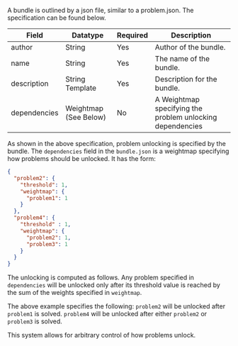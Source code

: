 A bundle is outlined by a json file, similar to a problem.json. The specification can be found below.

| Field | Datatype | Required | Description |
|-------|----------|----------|-------------|
| author | String | Yes | Author of the bundle. |
| name | String | Yes | The name of the bundle. |
| description | String Template | Yes | Description for the bundle. |
| dependencies | Weightmap (See Below) | No | A Weightmap specifying the problem unlocking dependencies |

As shown in the above specification, problem unlocking is specified by the bundle.
The `dependencies` field in the `bundle.json` is a weightmap specifying how problems
should be unlocked. It has the form:

```json
{
  "problem2": {
    "threshold": 1,
    "weightmap": {
      "problem1": 1
    }
  },
  "problem4": {
    "threshold" : 1,
    "weightmap": {
      "problem2": 1,
      "problem3": 1
    }
  }
}
```

The unlocking is computed as follows. Any problem specified in `dependencies` will be unlocked only after
its threshold value is reached by the sum of the weights specified in `weightmap`.

The above example specifies the following: `problem2` will be unlocked after `problem1` is solved.
`problem4` will be unlocked after either `problem2` or `problem3` is solved.

This system allows for arbitrary control of how problems unlock.